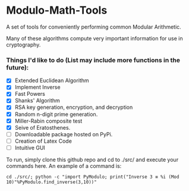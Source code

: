 # Modulo-Math-Tools
A set of tools for conveniently performing  common Modular Arithmetic. 

Many of these algorithms compute very important information for use in cryptography.

### Things I'd like to do (List may include more functions in the future):
- [X] Extended Euclidean Algorithm 
- [X] Implement Inverse
- [X] Fast Powers
- [X] Shanks' Algorithm
- [X] RSA key generation, encryption, and decryption
- [X] Random n-digit prime generation.
- [X] Miller-Rabin composite test
- [X] Seive of Eratosthenes.
- [ ] Downloadable package hosted on PyPi.
- [ ] Creation of Latex Code
- [ ] Intuitive GUI

To run, simply clone this github repo and cd to ./src/ and execute your commands here. An example of a command is:

`cd ./src/; python -c "import PyModulo; print("Inverse 3 ≡ %i (Mod 10)"%PyModulo.find_inverse(3,10))"`
